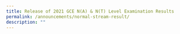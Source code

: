 ```yaml
---
title: Release of 2021 GCE N(A) & N(T) Level Examination Results
permalink: /announcements/normal-stream-result/
description: ""
---
```

